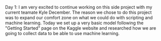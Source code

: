 Day 1:
I am very excited to continue working on this side project with my current teamate Kyle December. The reason we chose to do this project was to expand our comfort zone on what we could do with scripting and machine learning. Today we set up a very basic model following the "Getting Started" page on the Kaggle website and researched how we are going to collect data to be able to use machine learning. 